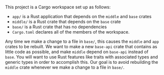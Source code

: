 This project is a Cargo workspace set up as follows:

* `app/` is a Rust application that depends on the `middle` and `base` crates
* `middle/` is a Rust crate that depends on the `base` crate
* `base/` is a Rust crate that has no dependencies
* `Cargo.toml` declares all of the members of the workspace.

Any time we make a change to a file in `base/`, this causes the `middle` and `app`
crates to be rebuilt. We want to make a new `base-api` crate that contains as little
code as possible, and make `middle` depend on `base-api` instead of `base`. You will
want to use Rust features like traits with associated types and generic types in order
to accomplish this. Our goal is to avoid rebuilding the `middle` crate whenever we make
a change to a file in `base/`.